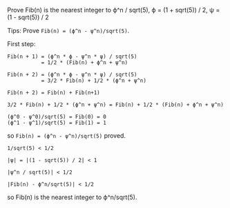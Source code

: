 

Prove Fib(n) is the nearest integer to ϕ^n / sqrt(5), ϕ = (1 + sqrt(5)) / 2, ψ = (1 - sqrt(5)) / 2


Tips: Prove `Fib(n) = (ϕ^n - ψ^n)/sqrt(5)`.

First step:

```
Fib(n + 1) = (ϕ^n * ϕ - ψ^n * ψ) / sqrt(5)
           = 1/2 * (Fib(n) + ϕ^n + ψ^n)

Fib(n + 2) = (ϕ^n * ϕ - ψ^n * ψ) / sqrt(5)
           = 3/2 * Fib(n) + 1/2 * (ϕ^n + ψ^n)

Fib(n + 2) = Fib(n) + Fib(n+1)

3/2 * Fib(n) + 1/2 * (ϕ^n + ψ^n) = Fib(n) + 1/2 * (Fib(n) + ϕ^n + ψ^n)

(ϕ^0 - ψ^0)/sqrt(5) = Fib(0) = 0
(ϕ^1 - ψ^1)/sqrt(5) = Fib(1) = 1
```
so `Fib(n) = (ϕ^n - ψ^n)/sqrt(5)` proved.

```
1/sqrt(5) < 1/2

|ψ| = |(1 - sqrt(5)) / 2| < 1

|ψ^n / sqrt(5)| < 1/2

|Fib(n) - ϕ^n/sqrt(5)| < 1/2

```

so Fib(n) is the nearest integer to ϕ^n/sqrt(5).




